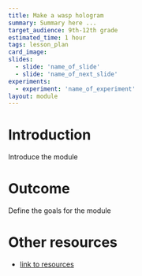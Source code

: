```yaml
---
title: Make a wasp hologram 
summary: Summary here ... 
target_audience: 9th-12th grade
estimated_time: 1 hour
tags: lesson_plan 
card_image: 
slides: 
  - slide: 'name_of_slide'
  - slide: 'name_of_next_slide'
experiments:
  - experiment: 'name_of_experiment'
layout: module
---
```


# Introduction

Introduce the module

# Outcome 

Define the goals for the module

# Other resources

* [link to resources](/) 


